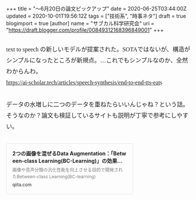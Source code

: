 +++
title = "〜6月20日の論文ピックアップ"
date = 2020-06-25T03:44:00Z
updated = 2020-10-01T19:56:12Z
tags = ["技術系", "時事ネタ"]
draft = true
blogimport = true 
[author]
	name = "サブカル科学研究会"
	uri = "https://draft.blogger.com/profile/00849312168396849001"
+++

<p name="j5kIG" style="-webkit-text-size-adjust: 100%; background-repeat: no-repeat no-repeat; box-sizing: inherit; caret-color: rgb(34, 34, 34); color: #222222; font-family: &quot;Hiragino Mincho ProN&quot;, &quot;ヒラギノ明朝 Pro W6&quot;, &quot;Hiragino Mincho Pro&quot;, HGS明朝E, &quot;Yu Mincho&quot;, YuMincho, &quot;ＭＳ Ｐ明朝&quot;, serif; font-size: 16px; line-height: 30px; margin: 30px 0px; padding: 0px;">text to speech の新しいモデルが提案された。SOTAではないが、構造がシンプルになったところが新規点。…これでもシンプルなのか、全然わからんわ。<br style="background-repeat: no-repeat no-repeat; box-sizing: inherit; margin: 0px; padding: 0px;" /><a href="https://ai-scholar.tech/articles/speech-synthesis/end-to-end-tts-eats" rel="noopener noreferrer" style="background-repeat: no-repeat no-repeat; box-sizing: inherit; color: inherit; cursor: pointer; margin: 0px; padding: 0px;" target="_blank">https://ai-scholar.tech/articles/speech-synthesis/end-to-end-tts-eat</a>s&nbsp;<br style="background-repeat: no-repeat no-repeat; box-sizing: inherit; margin: 0px; padding: 0px;" /></p><p name="qksCE" style="-webkit-text-size-adjust: 100%; background-repeat: no-repeat no-repeat; box-sizing: inherit; caret-color: rgb(34, 34, 34); color: #222222; font-family: &quot;Hiragino Mincho ProN&quot;, &quot;ヒラギノ明朝 Pro W6&quot;, &quot;Hiragino Mincho Pro&quot;, HGS明朝E, &quot;Yu Mincho&quot;, YuMincho, &quot;ＭＳ Ｐ明朝&quot;, serif; font-size: 16px; line-height: 30px; margin: 30px 0px; padding: 0px;">データの水増しに二つのデータを重ねたらいいんじゃね？という話。そうなのか？論文も検証しているサイトも説明が丁寧で参考にしやすい。</p><figure embedded-content-key="emb7155c199eab9" embedded-service="external-article" name="bTJAi" style="-webkit-text-size-adjust: 100%; background-repeat: no-repeat no-repeat; border-bottom-left-radius: 4px; border-bottom-right-radius: 4px; border-top-left-radius: 4px; border-top-right-radius: 4px; box-sizing: inherit; caret-color: rgb(34, 34, 34); color: #222222; font-family: -apple-system, BlinkMacSystemFont, &quot;Helvetica Neue&quot;, &quot;Segoe UI&quot;, &quot;Hiragino Kaku Gothic ProN&quot;, &quot;Hiragino Sans&quot;, &quot;ヒラギノ角ゴ ProN W3&quot;, Arial, メイリオ, Meiryo, sans-serif; font-size: 16px; margin: 30px 0px; overflow: hidden; padding: 0px; position: relative;"><div data-name="embedContainer" style="background-repeat: no-repeat no-repeat; box-sizing: inherit; margin: 0px; padding: 0px;"><div data-embed-service="external-article" style="background-repeat: no-repeat no-repeat; box-sizing: inherit; margin: 0px; padding: 0px;"><div class="external-article-widget" style="background-repeat: no-repeat no-repeat; border-bottom-left-radius: 4px; border-bottom-right-radius: 4px; border-top-left-radius: 4px; border-top-right-radius: 4px; border: 1px solid rgb(230, 230, 230); box-sizing: inherit; display: table; margin: 0px; padding: 0px; width: 343px;"><a href="https://qiita.com/koshian2/items/d0661842eb66a7c0c0f3" rel="nofollow" style="-webkit-box-direction: normal; -webkit-box-flex: 1; -webkit-box-orient: vertical; background-repeat: no-repeat no-repeat; box-sizing: inherit; color: inherit; cursor: pointer; display: table-cell; flex-direction: column; flex: 1 1 0%; margin: 0px; padding: 16px; text-decoration: none; vertical-align: middle; width: 221px;" target="_blank"><span class="external-article-widget-title" style="-webkit-box-orient: vertical; -webkit-line-clamp: 2; background-repeat: no-repeat no-repeat; box-sizing: inherit; display: -webkit-box; font-size: 14px; font-weight: 700; margin: 0px 0px 8px; max-height: 2.8em; overflow: hidden; padding: 0px; word-break: break-all;">2つの画像を混ぜるData Augmentation：「Between-class Learning(BC-Learning)」の効果をKerasで確かめる - Qiita</span><span class="external-article-widget-description" style="-webkit-box-orient: vertical; -webkit-line-clamp: 2; background-repeat: no-repeat no-repeat; box-sizing: inherit; color: #787c7b; display: -webkit-box; font-size: 12px; line-height: 1.5; margin: 0px 0px 4px; max-height: 3em; overflow: hidden; padding: 0px; word-break: break-all;">画像や音声分類の汎化性能を向上させる目的で開発されたBetween-class Learning(BC-learning)</span><span class="external-article-widget-url" style="background-repeat: no-repeat no-repeat; box-sizing: inherit; display: block; font-size: 12px; line-height: 1.5; margin: 0px; padding: 0px;">qiita.com</span></a></div></div></div></figure>
